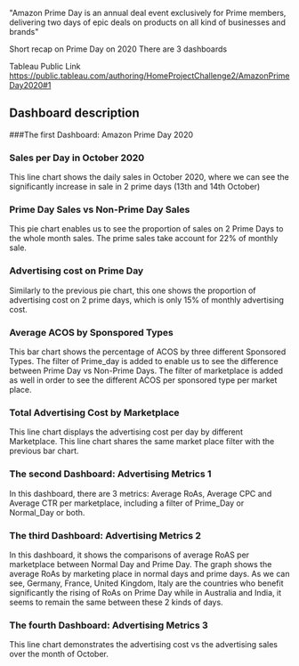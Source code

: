"Amazon Prime Day is an annual deal event exclusively for Prime members, delivering two days of epic deals on products on all kind of businesses and brands"

Short recap on Prime Day on 2020 
There are 3 dashboards

Tableau Public Link 
https://public.tableau.com/authoring/HomeProjectChallenge2/AmazonPrimeDay2020#1

## Dashboard description

###The first Dashboard: Amazon Prime Day 2020
### Sales per Day in October 2020 
This line chart shows the daily sales in October 2020, where we can see the significantly increase in sale in 2 prime days (13th and 14th October)

### Prime Day Sales vs Non-Prime Day Sales 
This pie chart enables us to see the proportion of sales on 2 Prime Days to the whole month sales. The prime sales take account for 22% of monthly sale. 

### Advertising cost on Prime Day 
Similarly to the previous pie chart, this one shows the proportion of advertising cost on 2 prime days, which is only 15% of monthly advertising cost. 

### Average ACOS by Sponspored Types 
This bar chart shows the percentage of ACOS by three different Sponsored Types. The filter of Prime_day is added to enable us to see the difference between Prime Day vs Non-Prime Days. The filter of marketplace is added as well in order to see the different ACOS per sponsored type per market place. 

### Total Advertising Cost by Marketplace

This line chart displays the advertising cost per day by different Marketplace. This line chart shares the same market place filter with the previous bar chart. 

### The second Dashboard: Advertising Metrics 1

In this dashboard, there are 3 metrics: Average RoAs, Average CPC and Average CTR per marketplace, including a filter of Prime_Day or Normal_Day or both. 


### The third Dashboard: Advertising Metrics 2

In this dashboard, it shows the comparisons of average RoAS per marketplace between Normal Day and Prime Day. The graph shows the average RoAs by marketing place in normal days and prime days. 
As we can see, Germany, France, United Kingdom, Italy are the countries who benefit significantly the rising of RoAs on Prime Day while in Australia and India, it seems to remain the same between these 2 kinds of days. 

### The fourth Dashboard: Advertising Metrics 3

This line chart demonstrates the advertising cost vs the advertising sales over the month of October. 

